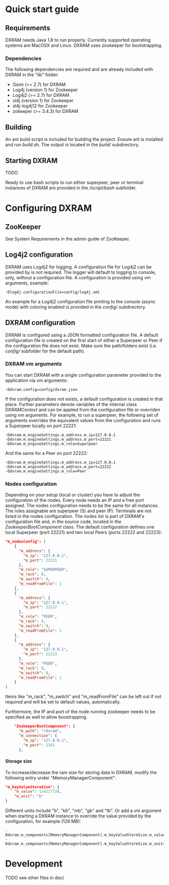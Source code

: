 # Quick start guide

## Requirements
DXRAM needs Java 1.8 to run properly. Currently supported operating 
systems are MacOSX and Linux. DXRAM uses zookeeper for bootstrapping.

### Dependencies
The following dependencies are required and are already included with 
DXRAM in the "lib" folder:
* Gson (>= 2.7) for DXRAM
* Log4j (version 1) for Zookeeper
* Log4j2 (>= 2.7) for DXRAM
* sl4j (version 1) for Zookeeper
* sl4j-log4j12 for Zookeeper
* zokeeper (>= 3.4.3) for DXRAM

## Building
An ant build script is included for building the project. Ensure ant
is installed and run *build.sh*. The output is located in the 
*build/* subdirectory.

## Starting DXRAM
TODO

Ready to use bash scripts to run either superpeer, peer or terminal
instances of DXRAM are provided in the */script/bash* subfolder.

# Configuring DXRAM

## ZooKeeper
See System Requirements in the admin guide of ZooKeeper.

## Log4j2 configuration
DXRAM uses Log4j2 for logging.
A configuration file for Log4j2 can be provided by is not
required. The logger will default to logging to console, only, 
without a configuration file. A configuration is provided using
vm arguments, example:
```
-Dlog4j.configurationFile=config/log4j.xml
```

An example for a Log4j2 configuration file printing to the console 
(async mode) with coloring enabled is provided in the *config/* 
subdirectory.

## DXRAM configuration 
DXRAM is configured using a JSON formatted configuration file.
A default configuration file is created on the first start of either
a Superpeer or Peer if the configuration file does not exist.
Make sure the path/folders exist (i.e. *config/* subfolder for the 
default path). 

### DXRAM vm arguments
You can start DXRAM with a single configuration parameter provided
to the application via vm arguments:
```
-Ddxram.config=config/dxram.json
```

If the configuration does not exists, a default configuration is 
created in that place. 
Further parameters denote variables of the internal class
_DXRAMContext_ and can be applied from the configuration file or
overriden using vm arguments.
For example, to run a superpeer, the following set of arguments 
overrides the equivalent values from the configuration and runs a 
Superpeer locally on port 22221:
```
-Ddxram.m_engineSettings.m_address.m_ip=127.0.0.1
-Ddxram.m_engineSettings.m_address.m_port=22221
-Ddxram.m_engineSettings.m_role=Superpeer
```
And the same for a Peer on port 22222:
```
-Ddxram.m_engineSettings.m_address.m_ip=127.0.0.1
-Ddxram.m_engineSettings.m_address.m_port=22222
-Ddxram.m_engineSettings.m_role=Peer
```

### Nodes configuration
Depending on your setup (local or cluster) you have to adjust the 
configuration of the nodes. Every node needs an IP and a free port 
assigned. The nodes configuration needs to be the same for all 
instances. The roles assignable are superpeer (S) and peer (P). 
Terminals are not listed in the nodes configuration.
The nodes list is part of DXRAM's configuration file and, in the
source code, located in the _ZookeeperBootComponent_ class. 
The default configuration defines
one local Superpeer (port 22221) and two local Peers (ports 22222 and 
22223):
```json
"m_nodesConfig": [
    {
      "m_address": {
        "m_ip": "127.0.0.1",
        "m_port": 22221
      },
      "m_role": "SUPERPEER",
      "m_rack": 0,
      "m_switch": 0,
      "m_readFromFile": 1
    },
    {
      "m_address": {
        "m_ip": "127.0.0.1",
        "m_port": 22222
      },
      "m_role": "PEER",
      "m_rack": 0,
      "m_switch": 0,
      "m_readFromFile": 1
    },
    {
      "m_address": {
        "m_ip": "127.0.0.1",
        "m_port": 22223
      },
      "m_role": "PEER",
      "m_rack": 0,
      "m_switch": 0,
      "m_readFromFile": 1
    }
]
```

Items like "m_rack", "m_switch" and "m_readFromFile" can be left out
if not required and will be set to default values, automatically.

Furthermore, the IP and port of the node running zookeeper needs to be
specified as well to allow boostrapping.

```json
    "ZookeeperBootComponent": {
      "m_path": "/dxram",
      "m_connection": {
        "m_ip": "127.0.0.1",
        "m_port": 2181
      },
```

#### Storage size
To increase/decrease the ram size for storing data in DXRAM, modify the
following entry under "MemoryManagerComponent":
```json
"m_keyValueStoreSize": {
    "m_value": 134217728,
    "m_unit": "b"
}
```
Different units include "b", "kb", "mb", "gb" and "tb".
Or add a vm argument when starting a DXRAM instance to override the 
value provided by the configuration, for example (128 MB):
```
-Ddxram.m_components[MemoryManagerComponent].m_keyValueStoreSize.m_value=128
-Ddxram.m_components[MemoryManagerComponent].m_keyValueStoreSize.m_unit=mb
```

# Development

TODO see other files in doc/
